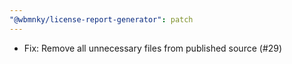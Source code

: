 ```yaml
---
"@wbmnky/license-report-generator": patch
---
```


- Fix: Remove all unnecessary files from published source (#29)
